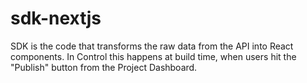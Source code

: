 # sdk-nextjs
SDK is the code that transforms the raw data from the API
into React components. In Control this happens at build time,
when users hit the "Publish" button from the Project Dashboard.
